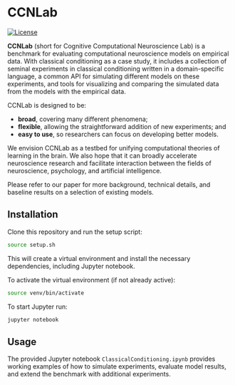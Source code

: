 # CCNLab

[![License](https://img.shields.io/badge/license-MIT-blue.svg)](https://github.com/nikhilxb/ccnlab/blob/main/LICENSE)

**CCNLab** (short for Cognitive Computational Neuroscience Lab) is a benchmark for evaluating computational neuroscience models on empirical data. With classical conditioning as a case study, it includes a collection of seminal experiments in classical conditioning written in a domain-specific language, a common API for simulating different models on these experiments, and tools for visualizing and comparing the simulated data from the models with the empirical data.

CCNLab is designed to be: 

- **broad**, covering many different phenomena;
- **flexible**, allowing the straightforward addition of new experiments; and
- **easy to use**, so researchers can focus on developing better models.

We envision CCNLab as a testbed for unifying computational theories of learning in the brain. We also hope that it can broadly accelerate neuroscience research and facilitate interaction between the fields of neuroscience, psychology, and artificial intelligence.

Please refer to our paper for more background, technical details, and baseline results on a selection of existing models.

## Installation

Clone this repository and run the setup script:

```bash
source setup.sh
```

This will create a virtual environment and install the necessary dependencies, including Jupyter notebook.

To activate the virtual environment (if not already active):

```bash
source venv/bin/activate
```

To start Jupyter run:

```bash
jupyter notebook
```

## Usage

The provided Jupyter notebook `ClassicalConditioning.ipynb` provides working examples of how to simulate experiments, evaluate model results, and extend the benchmark with additional experiments. 
